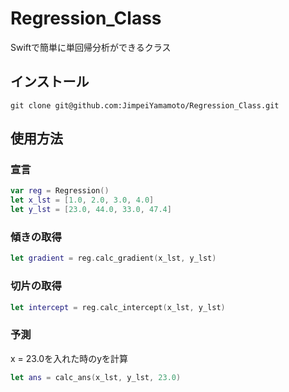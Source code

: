 # Regression_Class
Swiftで簡単に単回帰分析ができるクラス
## インストール
```
git clone git@github.com:JimpeiYamamoto/Regression_Class.git
```
## 使用方法
### 宣言
```swift
var reg = Regression()
let x_lst = [1.0, 2.0, 3.0, 4.0]
let y_lst = [23.0, 44.0, 33.0, 47.4]
```
### 傾きの取得
```swift
let gradient = reg.calc_gradient(x_lst, y_lst)
```
### 切片の取得
```swift
let intercept = reg.calc_intercept(x_lst, y_lst)
```
### 予測
x = 23.0を入れた時のyを計算
```swift
let ans = calc_ans(x_lst, y_lst, 23.0)
```